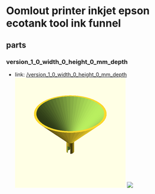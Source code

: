 # Oomlout printer inkjet epson ecotank tool ink funnel


## parts

### version_1_0_width_0_height_0_mm_depth
* link: [/version_1_0_width_0_height_0_mm_depth](version_1_0_width_0_height_0_mm_depth)  
![](version_1_0_width_0_height_0_mm_depth/3dpr_300.png)  ![](version_1_0_width_0_height_0_mm_depth/image_300.jpg)
 
